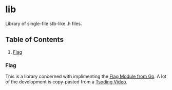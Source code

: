 # lib
Library of single-file stb-like .h files.

## Table of Contents
1. [Flag](#flag)


### Flag
This is a library concerned with implimenting the [Flag Module from Go](https://pkg.go.dev/flag). A lot of the development is copy-pasted from a [Tsoding Video](https://www.youtube.com/watch?v=mpqaQIrVgew).